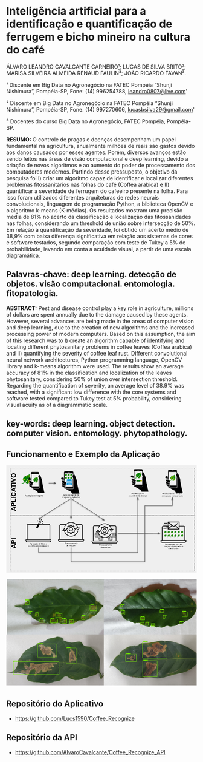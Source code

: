 # Inteligência artificial para a identificação e quantificação de ferrugem e bicho mineiro na cultura do café


ÁLVARO LEANDRO CAVALCANTE CARNEIRO[¹](https://orcid.org/0000-0002-9485-7229); LUCAS DE SILVA BRITO[²](https://orcid.org/0000-0001-6748-5100); MARISA SILVEIRA ALMEIDA RENAUD FAULIN³; JOÃO RICARDO FAVAN³.


¹ Discente em Big Data no Agronegócio na FATEC Pompéia “Shunji Nishimura”, Pompéia-SP, Fone: (14) 996254788, leandro0807@live.com'

² Discente em Big Data no Agronegócio na FATEC Pompéia “Shunji Nishimura”, Pompéia-SP, Fone: (14) 997270606, lucasbsilva29@gmail.com'

³ Docentes do curso Big Data no Agronegócio, FATEC Pompéia, Pompéia-SP.


**RESUMO:**  O controle de pragas e doenças desempenham um papel fundamental na agricultura, anualmente milhões de reais são gastos devido aos danos causados por esses agentes. Porém, diversos avanços estão sendo feitos nas áreas de visão computacional e deep learning, devido a criação de novos algoritmos e ao aumento do poder de processamento dos computadores modernos. Partindo desse pressuposto, o objetivo da pesquisa foi I) criar um algoritmo capaz de identificar e localizar diferentes problemas fitossanitários nas folhas do café (Coffea arabica) e II) quantificar a severidade de ferrugem do cafeeiro presente na folha. Para isso foram utilizados diferentes arquiteturas de redes neurais convolucionais, linguagem de programação Python, a biblioteca OpenCV e o algoritmo k-means (K-médias). Os resultados mostram uma precisão média de 81% no acerto da classificação e localização das fitossanidades nas folhas, considerando um threshold de união sobre intersecção de 50%. Em relação à quantificação da severidade, foi obtido um acerto médio de 38,9% com baixa diferença significativa em relação aos sistemas de cores e software testados, segundo comparação com teste de Tukey a 5% de probabilidade, levando em conta a acuidade visual, a partir de uma escala diagramática.

**Palavras-chave:** deep learning. detecção de objetos. visão computacional. entomologia. fitopatologia.
---

**ABSTRACT:** Pest and disease control play a key role in agriculture, millions of dollars are spent annually due to the damage caused by these agents. However, several advances are being made in the areas of computer vision and deep learning, due to the creation of new algorithms and the increased processing power of modern computers. Based on this assumption, the aim of this research was to I) create an algorithm capable of identifying and locating different phytosanitary problems in coffee leaves (Coffea arabica) and II) quantifying the severity of coffee leaf rust. Different convolutional neural network architectures, Python programming language, OpenCV library and k-means algorithm were used. The results show an average accuracy of 81% in the classification and localization of the leaves phytosanitary, considering 50% of union over intersection threshold. Regarding the quantification of severity,  an average level of 38.9% was reached, with a significant low difference with the core systems and software tested compared to Tukey test at 5% probability, considering visual acuity as of a diagrammatic scale.

**key-words:** deep learning. object detection. computer vision. entomology. phytopathology.
---

## Funcionamento e Exemplo da Aplicação
![Funcionamento](https://raw.githubusercontent.com/Lucs1590/cafe-phytopathology-detection/master/funcionamento.png "Funcionamento da aplicação")

![Exemplo](https://raw.githubusercontent.com/Lucs1590/cafe-phytopathology-detection/master/exemplo.png "FExemplo da aplicação")


## Repositório do Aplicativo
 - https://github.com/Lucs1590/Coffee_Recognize

## Repositório da API
 - https://github.com/AlvaroCavalcante/Coffee_Recognize_API
 
